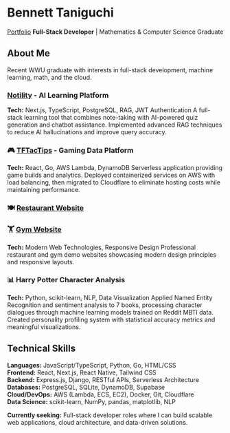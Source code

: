 # Bennett Taniguchi
[Portfolio](https://bennett-portfolio.pages.dev/)
**Full-Stack Developer** | Mathematics & Computer Science Graduate  

## About Me
Recent WWU graduate with interests in full-stack development, machine learning, math, and the cloud.

### [Notility](https://bennett-taniguchi-blogr-nextjs-prisma.vercel.app/) - AI Learning Platform
**Tech:** Next.js, TypeScript, PostgreSQL, RAG, JWT Authentication
A full-stack learning tool that combines note-taking with AI-powered quiz generation and chatbot assistance. Implemented advanced RAG techniques to reduce AI hallucinations and improve query accuracy.

### 🎮 [TFTacTips](https://teamfight-page.pages.dev/) - Gaming Data Platform  
**Tech:** React, Go, AWS Lambda, DynamoDB
Serverless application providing game builds and analytics. Deployed containerized services on AWS with load balancing, then migrated to Cloudflare to eliminate hosting costs while maintaining performance. 

### 🍽️ [Restaurant Website](https://mexican-market-mockup.pages.dev/en/)
### 🏋️ [Gym Website](https://modern-gym-website.pages.dev/) 
**Tech:** Modern Web Technologies, Responsive Design
Professional restaurant and gym demo websites showcasing modern design principles and responsive layouts.


### 📊 Harry Potter Character Analysis
**Tech:** Python, scikit-learn, NLP, Data Visualization
Applied Named Entity Recognition and sentiment analysis to 7 books, processing character dialogues through machine learning models trained on Reddit MBTI data. Created personality profiling system with statistical accuracy metrics and meaningful visualizations.

## Technical Skills

**Languages:** JavaScript/TypeScript, Python, Go, HTML/CSS  
**Frontend:** React, Next.js, React Native, Tailwind CSS  
**Backend:** Express.js, Django, RESTful APIs, Serverless Architecture  
**Databases:** PostgreSQL, SQLite, DynamoDB, Supabase  
**Cloud/DevOps:** AWS (Lambda, ECS, EC2), Docker, Git, Cloudflare  
**Data Science:** scikit-learn, NumPy, pandas, matplotlib, NLP


**Currently seeking:** Full-stack developer roles where I can build scalable web applications, cloud architecture, and data-driven solutions.
